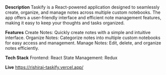 **Description**
Taskify is a React-powered application designed to seamlessly create, organize, and manage notes across multiple custom notebooks. The app offers a user-friendly interface and efficient note management features, making it easy to keep your thoughts and tasks organized.

**Features**
Create Notes: Quickly create notes with a simple and intuitive interface.
Organize Notes: Categorize notes into multiple custom notebooks for easy access and management.
Manage Notes: Edit, delete, and organize notes efficiently.

**Tech Stack**
Frontend: React
State Management: Redux

**Live** https://rishiraj-taskify.vercel.app/

